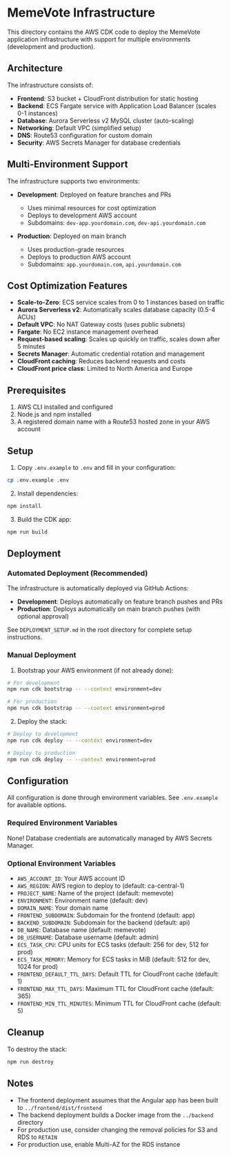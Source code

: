 # MemeVote Infrastructure

This directory contains the AWS CDK code to deploy the MemeVote application infrastructure with support for multiple environments (development and production).

## Architecture

The infrastructure consists of:

- **Frontend**: S3 bucket + CloudFront distribution for static hosting
- **Backend**: ECS Fargate service with Application Load Balancer (scales 0-1 instances)
- **Database**: Aurora Serverless v2 MySQL cluster (auto-scaling)
- **Networking**: Default VPC (simplified setup)
- **DNS**: Route53 configuration for custom domain
- **Security**: AWS Secrets Manager for database credentials

## Multi-Environment Support

The infrastructure supports two environments:

- **Development**: Deployed on feature branches and PRs
  - Uses minimal resources for cost optimization
  - Deploys to development AWS account
  - Subdomains: `dev-app.yourdomain.com`, `dev-api.yourdomain.com`

- **Production**: Deployed on main branch
  - Uses production-grade resources
  - Deploys to production AWS account
  - Subdomains: `app.yourdomain.com`, `api.yourdomain.com`

## Cost Optimization Features

- **Scale-to-Zero**: ECS service scales from 0 to 1 instances based on traffic
- **Aurora Serverless v2**: Automatically scales database capacity (0.5-4 ACUs)
- **Default VPC**: No NAT Gateway costs (uses public subnets)
- **Fargate**: No EC2 instance management overhead
- **Request-based scaling**: Scales up quickly on traffic, scales down after 5 minutes
- **Secrets Manager**: Automatic credential rotation and management
- **CloudFront caching**: Reduces backend requests and costs
- **CloudFront price class**: Limited to North America and Europe

## Prerequisites

1. AWS CLI installed and configured
2. Node.js and npm installed
3. A registered domain name with a Route53 hosted zone in your AWS account

## Setup

1. Copy `.env.example` to `.env` and fill in your configuration:

```bash
cp .env.example .env
```

2. Install dependencies:

```bash
npm install
```

3. Build the CDK app:

```bash
npm run build
```

## Deployment

### Automated Deployment (Recommended)

The infrastructure is automatically deployed via GitHub Actions:

- **Development**: Deploys automatically on feature branch pushes and PRs
- **Production**: Deploys automatically on main branch pushes (with optional approval)

See `DEPLOYMENT_SETUP.md` in the root directory for complete setup instructions.

### Manual Deployment

1. Bootstrap your AWS environment (if not already done):

```bash
# For development
npm run cdk bootstrap -- --context environment=dev

# For production
npm run cdk bootstrap -- --context environment=prod
```

2. Deploy the stack:

```bash
# Deploy to development
npm run cdk deploy -- --context environment=dev

# Deploy to production
npm run cdk deploy -- --context environment=prod
```

## Configuration

All configuration is done through environment variables. See `.env.example` for available options.

### Required Environment Variables

None! Database credentials are automatically managed by AWS Secrets Manager.

### Optional Environment Variables

- `AWS_ACCOUNT_ID`: Your AWS account ID
- `AWS_REGION`: AWS region to deploy to (default: ca-central-1)
- `PROJECT_NAME`: Name of the project (default: memevote)
- `ENVIRONMENT`: Environment name (default: dev)
- `DOMAIN_NAME`: Your domain name
- `FRONTEND_SUBDOMAIN`: Subdomain for the frontend (default: app)
- `BACKEND_SUBDOMAIN`: Subdomain for the backend (default: api)
- `DB_NAME`: Database name (default: memevote)
- `DB_USERNAME`: Database username (default: admin)
- `ECS_TASK_CPU`: CPU units for ECS tasks (default: 256 for dev, 512 for prod)
- `ECS_TASK_MEMORY`: Memory for ECS tasks in MiB (default: 512 for dev, 1024 for prod)
- `FRONTEND_DEFAULT_TTL_DAYS`: Default TTL for CloudFront cache (default: 1)
- `FRONTEND_MAX_TTL_DAYS`: Maximum TTL for CloudFront cache (default: 365)
- `FRONTEND_MIN_TTL_MINUTES`: Minimum TTL for CloudFront cache (default: 5)

## Cleanup

To destroy the stack:

```bash
npm run destroy
```

## Notes

- The frontend deployment assumes that the Angular app has been built to `../frontend/dist/frontend`
- The backend deployment builds a Docker image from the `../backend` directory
- For production use, consider changing the removal policies for S3 and RDS to `RETAIN`
- For production use, enable Multi-AZ for the RDS instance
